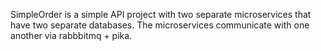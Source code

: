 SimpleOrder is a simple API project with two separate microservices that have two separate databases.
The microservices communicate with one another via rabbbitmq + pika.
